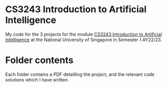 # CS3243 Introduction to Artificial Intelligence
My code for the 3 projects for the module [CS3243 Introduction to Artificial Intelligence](https://nusmods.com/modules/CS3243/introduction-to-artificial-intelligence) at the National University of Singapore in Semester 1 AY22/23.

# Folder contents
Each folder contains a PDF detailling the project, and the relevant code solutions which I have written. 
